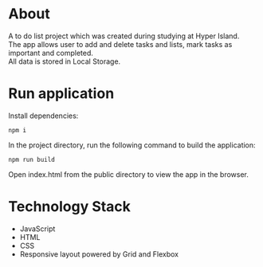 # About

A to do list project which was created during studying at Hyper Island.\
The app allows user to add and delete tasks and lists, mark tasks as important and completed.\
All data is stored in Local Storage.

# Run application

Install dependencies:

`npm i`

In the project directory, run the following command to build the application:

`npm run build`

Open index.html from the public directory to view the app in the browser.

# Technology Stack

- JavaScript
- HTML
- CSS
- Responsive layout powered by Grid and Flexbox